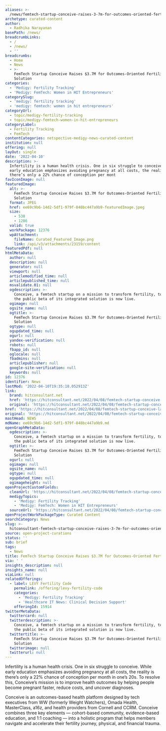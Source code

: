 ```yaml
---
aliases: >-
  /news/femtech-startup-conceive-raises-3-7m-for-outcomes-oriented-fertility-solution
archetype: curated-content
author:
  - Radhika Narayanan
basePath: /news/
breadcrumbLinks:
  - /
  - /news/
  - ''
breadcrumbs:
  - Home
  - News
  - >-
    FemTech Startup Conceive Raises $3.7M for Outcomes-Oriented Fertility
    Solution
categories:
  - 'Medigy: Fertility Tracking'
  - 'Medigy: FemTech: Women in HIT Entrepreneurs'
categorySlug:
  - 'medigy: fertility tracking'
  - 'medigy: femtech: women in hit entrepreneurs'
categoryUrl:
  - topic/medigy-fertility-tracking
  - topic/medigy-femtech-women-in-hit-entrepreneurs
categoryLabel:
  - Fertility Tracking
  - FemTech
contentCategories: netspective-medigy-news-curated-content
institution: null
offering: null
layOut: single
date: '2022-04-10'
description: >-
  Infertility is a human health crisis. One in six struggle to conceive. While
  early education emphasizes avoiding pregnancy at all costs, the reality is
  there’s only a 22% chance of conception per mont
favIconImage: null
featuredImage:
  alt: >-
    FemTech Startup Conceive Raises $3.7M for Outcomes-Oriented Fertility
    Solution
  format: JPEG
  href: ee69c9b6-14d2-5df1-979f-848bc447a9b9-featuredImage.jpeg
  size:
    - 538
    - 1286
  valid: true
  workPackage: 12376
  wpAttachment:
    fileName: Curated_Featured_Image.png
    link: /api/v3/attachments/23159/content
featuredPdf: null
htmlMetaData:
  author: null
  description: null
  generator: null
  viewport: null
  articlemodified_time: null
  articlepublished_time: null
  msvalidate.01: null
  ogdescription: >-
    Conceive, a femtech startup on a mission to transform fertility, today that
    the public beta of its integrated solution is now live.
  ogimage: null
  ogsite_name: null
  ogtitle: >-
    FemTech Startup Conceive Raises $3.7M for Outcomes-Oriented Fertility
    Solution
  ogtype: null
  ogupdated_time: null
  ogurl: null
  yandex-verification: null
  robots: null
  fbapp_id: null
  oglocale: null
  fbadmins: null
  articlepublisher: null
  google-site-verification: null
  keywords: null
id: 12376
identifier: News
lastMod: '2022-04-10T19:35:18.052913Z'
link:
  brand: hitconsultant.net
  href: 'https://hitconsultant.net/2022/04/08/femtech-startup-conceive-launches/'
  original: 'https://hitconsultant.net/2022/04/08/femtech-startup-conceive-launches/'
href: 'https://hitconsultant.net/2022/04/08/femtech-startup-conceive-launches/'
original: 'https://hitconsultant.net/2022/04/08/femtech-startup-conceive-launches/'
mastHead: NEWS
mdName: ee69c9b6-14d2-5df1-979f-848bc447a9b9.md
openGraphMetaData:
  ogdescription: >-
    Conceive, a femtech startup on a mission to transform fertility, today that
    the public beta of its integrated solution is now live.
  ogtitle: >-
    FemTech Startup Conceive Raises $3.7M for Outcomes-Oriented Fertility
    Solution
  ogurl: null
  ogimage: null
  ogsite_name: null
  ogtype: null
  ogupdated_time: null
  ogimageheight: null
openProjectCustomFields:
  cleanUrl: 'https://hitconsultant.net/2022/04/08/femtech-startup-conceive-launches/'
  medigyTopics:
    - 'Medigy: Fertility Tracking'
    - 'Medigy: FemTech: Women in HIT Entrepreneurs'
  sourceUrl: 'https://hitconsultant.net/2022/04/08/femtech-startup-conceive-launches/'
openProjectWorkPackageType: Curated Content
searchCategory: News
slug: >-
  hitconsultant-femtech-startup-conceive-raises-3-7m-for-outcomes-oriented-fertility-solution
source: open-project-curations
status: ''
sub: brief
tags:
  - News
title: FemTech Startup Conceive Raises $3.7M for Outcomes-Oriented Fertility Solution
via: ' '
insights_description: null
insights_name: null
viaLink: null
relatedOfferings:
  - label: LEVY Fertility Code
    permalink: /offering/levy-fertility-code
    categories:
      - 'Medigy: Fertility Tracking'
      - 'Healthcare IT News: Clinical Decision Support'
    offeringId: 15914
twitterMetaData:
  twittercard: null
  twitterdescription: >-
    Conceive, a femtech startup on a mission to transform fertility, today that
    the public beta of its integrated solution is now live.
  twittertitle: >-
    FemTech Startup Conceive Raises $3.7M for Outcomes-Oriented Fertility
    Solution
  twitterimage: null
  twitterurl: null
---
```

<p>Infertility is a human health crisis. One in six struggle to conceive. While early education emphasizes avoiding pregnancy at all costs, the reality is there’s only a 22% chance of conception per month in one’s 20s. To resolve this, Conceive’s mission is to improve health outcomes by helping people become pregnant faster, reduce costs, and uncover diagnoses.</p><p>Conceive is an outcomes-based health platform designed by tech executives from WW (formerly Weight Watchers), Omada Health, MasterClass, a16z, and health providers from&nbsp;Cornell&nbsp;and CCRM. Conceive combines three key elements — cohort-based community, evidence-based education, and 1:1 coaching — into a holistic program that helps members navigate and accelerate their fertility journey, physical, and financial trauma.</p>